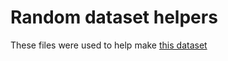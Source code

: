 # Random dataset helpers
These files were used to help make [this dataset](https://huggingface.co/datasets/asda488/meow)